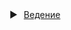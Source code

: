 <details>
<summary style="display: flex; align-items: center;">
  <span class="triangle" style="margin-left: -16px; cursor: pointer;">&#9654;</span>
  <a href="11.Введение.md" style="margin-left: 10px;">Ведение</a>
</summary>

- [Обзор](11.Введение.md#обзор)  
- [Текущий охват API](11.Введение.md#текущий-охват-api)
  <details>
  <summary style="display: flex; align-items: center;">
    <span class="triangle" style="margin-left: -16px; cursor: pointer;">&#9654;</span>
    <a href="11. Введение.md#ключевые-улучшения" style="margin-left: 10px;">Ключевые улучшения</a>
  </summary>

  - [Выравнивание продуктовых линеек](11.Введение.md#выравнивание-продуктовых-линеек)  
  - [Повышение эффективности капитала](11.Введение.md#повышение-эффективности-капитала)  
  - [Кредитование унифицированного аккаунта](11.Введение.md#кредитование-унифицированного-аккаунта)  
  - [Режим портфельной маржи](11.Введение.md#режим-портфельной-маржи)  
  - [Стандарт именования интерфейсов API](11.Введение.md#стандарт-именования-интерфейсов-api)  
  - [Отмена ордеров по валюте расчетов](11.Введение.md#отмена-ордеров-по-валюте-расчетов)  
  - [Добавление интерфейса страхового фонда](11.Введение.md#добавление-интерфейса-страхового-фонда)  
  - [Улучшения читаемости документации API](11.Введение.md#улучшения-читаемости-документации-api)  

  </details>

</details>

<script>
  document.querySelectorAll('summary').forEach(summary => {
    summary.addEventListener('toggle', () => {
      const triangle = summary.querySelector('.triangle');
      // Изменяем треугольник так, чтобы он смотрел вниз при открытии и вправо при закрытии
      triangle.innerHTML = summary.open ? '&#9660;' : '&#9654;'; // &#9660; - треугольник вниз
    });
  });
</script>
